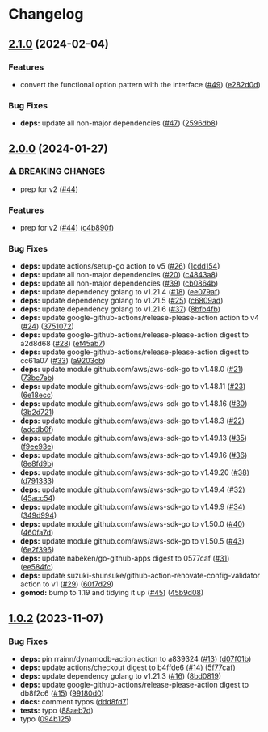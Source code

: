 # Changelog

## [2.1.0](https://github.com/nabeken/aws-go-dynamodb/compare/v2.0.0...v2.1.0) (2024-02-04)


### Features

* convert the functional option pattern with the interface ([#49](https://github.com/nabeken/aws-go-dynamodb/issues/49)) ([e282d0d](https://github.com/nabeken/aws-go-dynamodb/commit/e282d0ddbefa857a6d6eb01c4c80370cb68ed311))


### Bug Fixes

* **deps:** update all non-major dependencies ([#47](https://github.com/nabeken/aws-go-dynamodb/issues/47)) ([2596db8](https://github.com/nabeken/aws-go-dynamodb/commit/2596db8674dc9e7541a7f7300cefba77c99d17c3))

## [2.0.0](https://github.com/nabeken/aws-go-dynamodb/compare/v1.0.2...v2.0.0) (2024-01-27)


### ⚠ BREAKING CHANGES

* prep for v2 ([#44](https://github.com/nabeken/aws-go-dynamodb/issues/44))

### Features

* prep for v2 ([#44](https://github.com/nabeken/aws-go-dynamodb/issues/44)) ([c4b890f](https://github.com/nabeken/aws-go-dynamodb/commit/c4b890f6b061803e0cf3ee3c507e21d3b0bbb92b))


### Bug Fixes

* **deps:** update actions/setup-go action to v5 ([#26](https://github.com/nabeken/aws-go-dynamodb/issues/26)) ([1cdd154](https://github.com/nabeken/aws-go-dynamodb/commit/1cdd15498ed59f8ac7c844d67471aa70d4913ff9))
* **deps:** update all non-major dependencies ([#20](https://github.com/nabeken/aws-go-dynamodb/issues/20)) ([c4843a8](https://github.com/nabeken/aws-go-dynamodb/commit/c4843a8059dbfc25a9ed5e349eaa591396347d48))
* **deps:** update all non-major dependencies ([#39](https://github.com/nabeken/aws-go-dynamodb/issues/39)) ([cb0864b](https://github.com/nabeken/aws-go-dynamodb/commit/cb0864bd5562c0fbc16da722b2a34c6b7961698c))
* **deps:** update dependency golang to v1.21.4 ([#18](https://github.com/nabeken/aws-go-dynamodb/issues/18)) ([ee079af](https://github.com/nabeken/aws-go-dynamodb/commit/ee079afd09babb6a2f7bbf299f3b7c514aad748d))
* **deps:** update dependency golang to v1.21.5 ([#25](https://github.com/nabeken/aws-go-dynamodb/issues/25)) ([c6809ad](https://github.com/nabeken/aws-go-dynamodb/commit/c6809ad843307954b6c5705e2675f0776869c433))
* **deps:** update dependency golang to v1.21.6 ([#37](https://github.com/nabeken/aws-go-dynamodb/issues/37)) ([8bfb4fb](https://github.com/nabeken/aws-go-dynamodb/commit/8bfb4fb4fc992a57cedad289fe66c0e77f42e461))
* **deps:** update google-github-actions/release-please-action action to v4 ([#24](https://github.com/nabeken/aws-go-dynamodb/issues/24)) ([3751072](https://github.com/nabeken/aws-go-dynamodb/commit/37510721531b85159d80882cde464d83be4bed05))
* **deps:** update google-github-actions/release-please-action digest to a2d8d68 ([#28](https://github.com/nabeken/aws-go-dynamodb/issues/28)) ([ef45ab7](https://github.com/nabeken/aws-go-dynamodb/commit/ef45ab76db3932df64b3f31b0b5856f64aaf0dda))
* **deps:** update google-github-actions/release-please-action digest to cc61a07 ([#33](https://github.com/nabeken/aws-go-dynamodb/issues/33)) ([a9203cb](https://github.com/nabeken/aws-go-dynamodb/commit/a9203cb360396bf60431f0c53628b71e2304339f))
* **deps:** update module github.com/aws/aws-sdk-go to v1.48.0 ([#21](https://github.com/nabeken/aws-go-dynamodb/issues/21)) ([73bc7eb](https://github.com/nabeken/aws-go-dynamodb/commit/73bc7ebcc19a6c47729aeb16a69d2d7c291eaf4d))
* **deps:** update module github.com/aws/aws-sdk-go to v1.48.11 ([#23](https://github.com/nabeken/aws-go-dynamodb/issues/23)) ([6e18ecc](https://github.com/nabeken/aws-go-dynamodb/commit/6e18ecc3f80821f3a516e1d0c036e44c64c193ee))
* **deps:** update module github.com/aws/aws-sdk-go to v1.48.16 ([#30](https://github.com/nabeken/aws-go-dynamodb/issues/30)) ([3b2d721](https://github.com/nabeken/aws-go-dynamodb/commit/3b2d7216e9e34c5d26f9ae518844d4abeea9ddf4))
* **deps:** update module github.com/aws/aws-sdk-go to v1.48.3 ([#22](https://github.com/nabeken/aws-go-dynamodb/issues/22)) ([adcdb6f](https://github.com/nabeken/aws-go-dynamodb/commit/adcdb6fe6097405d40eae232b2ef8f0ed325228a))
* **deps:** update module github.com/aws/aws-sdk-go to v1.49.13 ([#35](https://github.com/nabeken/aws-go-dynamodb/issues/35)) ([f9ee93e](https://github.com/nabeken/aws-go-dynamodb/commit/f9ee93e152ce309fffb6c3ac5f6ea0c0ead23d0e))
* **deps:** update module github.com/aws/aws-sdk-go to v1.49.16 ([#36](https://github.com/nabeken/aws-go-dynamodb/issues/36)) ([8e8fd9b](https://github.com/nabeken/aws-go-dynamodb/commit/8e8fd9bd7d713dea4cfd015fead2a1173e64ec9d))
* **deps:** update module github.com/aws/aws-sdk-go to v1.49.20 ([#38](https://github.com/nabeken/aws-go-dynamodb/issues/38)) ([d791333](https://github.com/nabeken/aws-go-dynamodb/commit/d7913339fcdd91c99365c1b527850cb77e6122ba))
* **deps:** update module github.com/aws/aws-sdk-go to v1.49.4 ([#32](https://github.com/nabeken/aws-go-dynamodb/issues/32)) ([45acc54](https://github.com/nabeken/aws-go-dynamodb/commit/45acc5423d97742b0161bd2b6e16d935446257fe))
* **deps:** update module github.com/aws/aws-sdk-go to v1.49.9 ([#34](https://github.com/nabeken/aws-go-dynamodb/issues/34)) ([349d994](https://github.com/nabeken/aws-go-dynamodb/commit/349d994a633e7ceebfbe00707d9dbc9ff0034a10))
* **deps:** update module github.com/aws/aws-sdk-go to v1.50.0 ([#40](https://github.com/nabeken/aws-go-dynamodb/issues/40)) ([460fa7d](https://github.com/nabeken/aws-go-dynamodb/commit/460fa7d5ffbc07cedb314baab494bd8f43a04f12))
* **deps:** update module github.com/aws/aws-sdk-go to v1.50.5 ([#43](https://github.com/nabeken/aws-go-dynamodb/issues/43)) ([6e2f396](https://github.com/nabeken/aws-go-dynamodb/commit/6e2f39609c0fc2466248ea249bf5a3e92e2c73c5))
* **deps:** update nabeken/go-github-apps digest to 0577caf ([#31](https://github.com/nabeken/aws-go-dynamodb/issues/31)) ([ee584fc](https://github.com/nabeken/aws-go-dynamodb/commit/ee584fc01257b1edd20885cc03ef5c6eeec300ad))
* **deps:** update suzuki-shunsuke/github-action-renovate-config-validator action to v1 ([#29](https://github.com/nabeken/aws-go-dynamodb/issues/29)) ([60f7d29](https://github.com/nabeken/aws-go-dynamodb/commit/60f7d294b3ce5f77f8db2c25e006e05e702e7f0b))
* **gomod:** bump to 1.19 and tidying it up ([#45](https://github.com/nabeken/aws-go-dynamodb/issues/45)) ([45b9d08](https://github.com/nabeken/aws-go-dynamodb/commit/45b9d089536ff750d028d14b4d1b2a8bc1ad8b45))

## [1.0.2](https://github.com/nabeken/aws-go-dynamodb/compare/v1.0.1...v1.0.2) (2023-11-07)


### Bug Fixes

* **deps:** pin rrainn/dynamodb-action action to a839324 ([#13](https://github.com/nabeken/aws-go-dynamodb/issues/13)) ([d07f01b](https://github.com/nabeken/aws-go-dynamodb/commit/d07f01b3f724b4d3f931c0506ad617cff8993398))
* **deps:** update actions/checkout digest to b4ffde6 ([#14](https://github.com/nabeken/aws-go-dynamodb/issues/14)) ([5f77caf](https://github.com/nabeken/aws-go-dynamodb/commit/5f77caf7c611f88a9094128da51d9938b2908f0f))
* **deps:** update dependency golang to v1.21.3 ([#16](https://github.com/nabeken/aws-go-dynamodb/issues/16)) ([8bd0819](https://github.com/nabeken/aws-go-dynamodb/commit/8bd081920ae3e2cc0bc334b3b07a88c509c76b9b))
* **deps:** update google-github-actions/release-please-action digest to db8f2c6 ([#15](https://github.com/nabeken/aws-go-dynamodb/issues/15)) ([99180d0](https://github.com/nabeken/aws-go-dynamodb/commit/99180d09588a965d0e5d238e5d39bcc83e12e3a3))
* **docs:** comment typos ([ddd8fd7](https://github.com/nabeken/aws-go-dynamodb/commit/ddd8fd7679ce23a62a03ea124ba0176e4eaa8895))
* **tests:** typo ([88aeb7d](https://github.com/nabeken/aws-go-dynamodb/commit/88aeb7dd484267a2455e5b7c0dcdaf7e0ac621dc))
* typo ([094b125](https://github.com/nabeken/aws-go-dynamodb/commit/094b1257682823bd3628d6929985eb37fe0937f0))
